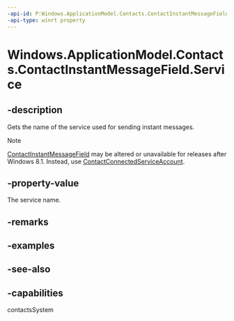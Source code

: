 ```yaml
---
-api-id: P:Windows.ApplicationModel.Contacts.ContactInstantMessageField.Service
-api-type: winrt property
---
```


<!-- Property syntax
public string Service { get; }
-->

# Windows.ApplicationModel.Contacts.ContactInstantMessageField.Service

## -description

Gets the name of the service used for sending instant messages.

> [!NOTE]
> [ContactInstantMessageField](contactinstantmessagefield.md) may be altered or unavailable for releases after Windows 8.1. Instead, use [ContactConnectedServiceAccount](contactconnectedserviceaccount.md).

## -property-value
The service name.

## -remarks

## -examples

## -see-also

## -capabilities
contactsSystem
